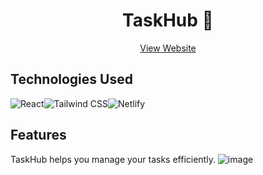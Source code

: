 <h1 align="center">TaskHub 📝</h1>
<p align="center">
    <a href="https://taskhubapp.netlify.app/">View Website</a>
</p>

## Technologies Used

<img src="https://img.shields.io/badge/-React-%2361DAFB?logo=react&logoColor=black&style=for-the-badge" alt="React" /><img src="https://img.shields.io/badge/-Tailwind CSS-%2306B6D4?logo=TailwindCSS&logoColor=white&style=for-the-badge" alt="Tailwind CSS" /><img src="https://img.shields.io/badge/-Netlify-%2300C7B7?logo=Netlify&logoColor=white&style=for-the-badge" alt="Netlify" />

## Features
TaskHub helps you manage your tasks efficiently.
![image](https://github.com/Gauravk04/Simple-Trello-/assets/121782880/bbd30080-390a-4137-90ad-92aad8d0acab)

